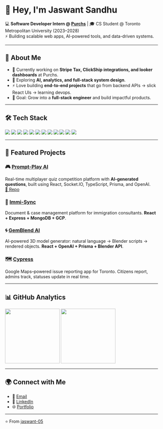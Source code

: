 # 👋 Hey, I'm Jaswant Sandhu  

💻 **Software Developer Intern @ [Purchs](https://purchs.io)** | 🎓 CS Student @ Toronto Metropolitan University (2023–2028)  
⚡ Building scalable web apps, AI-powered tools, and data-driven systems.  

---

## 🚀 About Me  
- 🔭 Currently working on **Stripe Tax, ClickShip integrations, and looker dashboards** at Purchs.  
- 🌱 Exploring **AI, analytics, and full-stack system design**.  
- ⚡ Love building **end-to-end projects** that go from backend APIs → slick React UIs → learning devops.  
- 🎯 Goal: Grow into a **full-stack engineer** and build impactful products.  

---

## 🛠️ Tech Stack  
<p>
  <img src="https://img.shields.io/badge/React-20232A?style=for-the-badge&logo=react&logoColor=61DAFB" />
  <img src="https://img.shields.io/badge/TypeScript-007ACC?style=for-the-badge&logo=typescript&logoColor=white" />
  <img src="https://img.shields.io/badge/Node.js-43853D?style=for-the-badge&logo=node.js&logoColor=white" />
  <img src="https://img.shields.io/badge/Python-3776AB?style=for-the-badge&logo=python&logoColor=white" />
  <img src="https://img.shields.io/badge/Express.js-404D59?style=for-the-badge" />
  <img src="https://img.shields.io/badge/Sails.js-0A0A0A?style=for-the-badge&logo=node.js&logoColor=white" />
  <img src="https://img.shields.io/badge/Prisma-3982CE?style=for-the-badge&logo=prisma&logoColor=white" />
  <img src="https://img.shields.io/badge/PostgreSQL-316192?style=for-the-badge&logo=postgresql&logoColor=white" />
  <img src="https://img.shields.io/badge/MongoDB-4EA94B?style=for-the-badge&logo=mongodb&logoColor=white" />
  <img src="https://img.shields.io/badge/Google%20Cloud-4285F4?style=for-the-badge&logo=googlecloud&logoColor=white" />
  <img src="https://img.shields.io/badge/Looker-4285F4?style=for-the-badge&logo=looker&logoColor=white" />
  <img src="https://img.shields.io/badge/Stripe-626CD9?style=for-the-badge&logo=stripe&logoColor=white" />
</p>

---

## 📌 Featured Projects  

### 🎮 [Prompt-Play AI](https://promptplay.co)  
Real-time multiplayer quiz competition platform with **AI-generated questions**, built using React, Socket.IO, TypeScript, Prisma, and OpenAI.  
[🔗 Repo](https://github.com/jaswant-05/prompt-play)  

### 📂 [Immi-Sync](https://github.com/jaswant-05/Immi-Sync)  
Document & case management platform for immigration consultants. **React + Express + MongoDB + GCP**.  

### 🌀 [GemBlend AI](https://github.com/jaswant-05/GemBlend)  
AI-powered 3D model generator: natural language → Blender scripts → rendered objects. **React + OpenAI + Prisma + Blender API**.  

### 🗺️ [Cypress](https://github.com/jaswant-05/cypress)  
Google Maps–powered issue reporting app for Toronto. Citizens report, admins track, statuses update in real time.  

---

## 📊 GitHub Analytics  
<p>
  <img height="180em" src="https://github-readme-stats.vercel.app/api?username=jaswant-05&show_icons=true&theme=radical" />
  <img height="180em" src="https://github-readme-stats.vercel.app/api/top-langs/?username=jaswant-05&layout=compact&theme=radical" />
</p>  

---

## 🌍 Connect with Me  
- 📩 [Email](mailto:jaswant@numericnest.com)  
- 💼 [LinkedIn](https://linkedin.com/in/jaswant-sandhu-22a79a300)  
- 🌐 [Portfolio](https://jaswantsandhu.dev)  

---
⭐️ From [jaswant-05](https://github.com/jaswant-05)  
